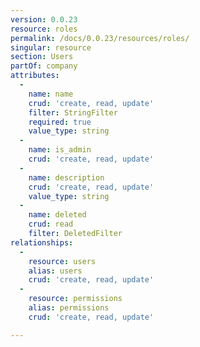 ```yaml
---
version: 0.0.23
resource: roles
permalink: /docs/0.0.23/resources/roles/
singular: resource
section: Users
partOf: company
attributes:
  -
    name: name
    crud: 'create, read, update'
    filter: StringFilter
    required: true
    value_type: string
  -
    name: is_admin
    crud: 'create, read, update'
  -
    name: description
    crud: 'create, read, update'
    value_type: string
  -
    name: deleted
    crud: read
    filter: DeletedFilter
relationships:
  -
    resource: users
    alias: users
    crud: 'create, read, update'
  -
    resource: permissions
    alias: permissions
    crud: 'create, read, update'

---
```


